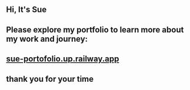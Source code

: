 
## Hi, It's Sue 
## Please explore my portfolio to learn more about my work and journey: 
## [sue-portofolio.up.railway.app](https://sue-portofolio.up.railway.app)
## thank you for your time 
